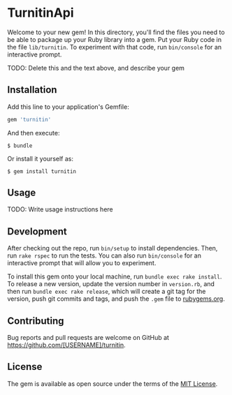 # TurnitinApi

Welcome to your new gem! In this directory, you'll find the files you need to be able to package up your Ruby library into a gem. Put your Ruby code in the file `lib/turnitin`. To experiment with that code, run `bin/console` for an interactive prompt.

TODO: Delete this and the text above, and describe your gem

## Installation

Add this line to your application's Gemfile:

```ruby
gem 'turnitin'
```

And then execute:

    $ bundle

Or install it yourself as:

    $ gem install turnitin

## Usage

TODO: Write usage instructions here

## Development

After checking out the repo, run `bin/setup` to install dependencies. Then, run `rake rspec` to run the tests. You can also run `bin/console` for an interactive prompt that will allow you to experiment.

To install this gem onto your local machine, run `bundle exec rake install`. To release a new version, update the version number in `version.rb`, and then run `bundle exec rake release`, which will create a git tag for the version, push git commits and tags, and push the `.gem` file to [rubygems.org](https://rubygems.org).

## Contributing

Bug reports and pull requests are welcome on GitHub at https://github.com/[USERNAME]/turnitin.


## License

The gem is available as open source under the terms of the [MIT License](http://opensource.org/licenses/MIT).

